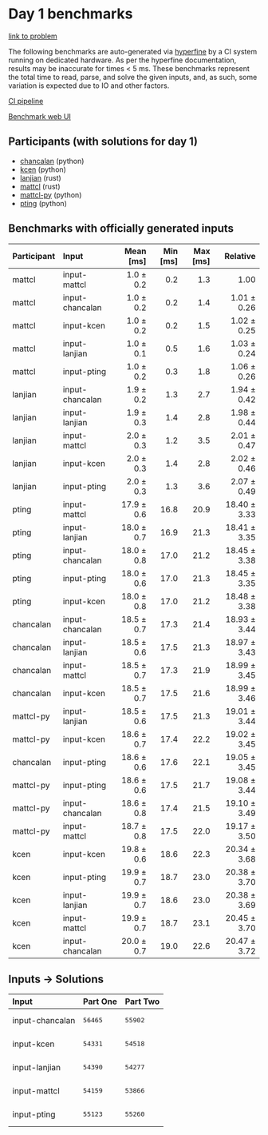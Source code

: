 # Day 1 benchmarks

[link to problem](https://adventofcode.com/2023/day/1)

The following benchmarks are auto-generated via
[hyperfine](https://github.com/sharkdp/hyperfine) by a CI system running on
dedicated hardware. As per the hyperfine documentation, results may be
inaccurate for times < 5 ms. These benchmarks represent the total time to read,
parse, and solve the given inputs, and, as such, some variation is expected due
to IO and other factors.

[CI pipeline](http://ci.papercode.net:8080/teams/main/pipelines/aoc2023)

[Benchmark web UI](https://aoc.ancalagon.black)


## Participants (with solutions for day 1)

- [chancalan](https://github.com/chancalan/aoc2023) (python)
- [kcen](https://github.com/kcen/aoc2023) (python)
- [lanjian](https://github.com/lanjian/aoc-2023) (rust)
- [mattcl](https://github.com/mattcl/aoc2023) (rust)
- [mattcl-py](https://github.com/mattcl/aoc2023-py) (python)
- [pting](https://github.com/pting/aoc2023) (python)


## Benchmarks with officially generated inputs

| Participant | Input | Mean [ms] | Min [ms] | Max [ms] | Relative |
|:---|:---|---:|---:|---:|---:|
| mattcl | input-mattcl | 1.0 ± 0.2 | 0.2 | 1.3 | 1.00 |
| mattcl | input-chancalan | 1.0 ± 0.2 | 0.2 | 1.4 | 1.01 ± 0.26 |
| mattcl | input-kcen | 1.0 ± 0.2 | 0.2 | 1.5 | 1.02 ± 0.25 |
| mattcl | input-lanjian | 1.0 ± 0.1 | 0.5 | 1.6 | 1.03 ± 0.24 |
| mattcl | input-pting | 1.0 ± 0.2 | 0.3 | 1.8 | 1.06 ± 0.26 |
| lanjian | input-chancalan | 1.9 ± 0.2 | 1.3 | 2.7 | 1.94 ± 0.42 |
| lanjian | input-lanjian | 1.9 ± 0.3 | 1.4 | 2.8 | 1.98 ± 0.44 |
| lanjian | input-mattcl | 2.0 ± 0.3 | 1.2 | 3.5 | 2.01 ± 0.47 |
| lanjian | input-kcen | 2.0 ± 0.3 | 1.4 | 2.8 | 2.02 ± 0.46 |
| lanjian | input-pting | 2.0 ± 0.3 | 1.3 | 3.6 | 2.07 ± 0.49 |
| pting | input-mattcl | 17.9 ± 0.6 | 16.8 | 20.9 | 18.40 ± 3.33 |
| pting | input-lanjian | 18.0 ± 0.7 | 16.9 | 21.3 | 18.41 ± 3.35 |
| pting | input-chancalan | 18.0 ± 0.8 | 17.0 | 21.2 | 18.45 ± 3.38 |
| pting | input-pting | 18.0 ± 0.6 | 17.0 | 21.3 | 18.45 ± 3.35 |
| pting | input-kcen | 18.0 ± 0.8 | 17.0 | 21.2 | 18.48 ± 3.38 |
| chancalan | input-chancalan | 18.5 ± 0.7 | 17.3 | 21.4 | 18.93 ± 3.44 |
| chancalan | input-lanjian | 18.5 ± 0.6 | 17.5 | 21.3 | 18.97 ± 3.43 |
| chancalan | input-mattcl | 18.5 ± 0.7 | 17.3 | 21.9 | 18.99 ± 3.45 |
| chancalan | input-kcen | 18.5 ± 0.7 | 17.5 | 21.6 | 18.99 ± 3.46 |
| mattcl-py | input-lanjian | 18.5 ± 0.6 | 17.5 | 21.3 | 19.01 ± 3.44 |
| mattcl-py | input-kcen | 18.6 ± 0.7 | 17.4 | 22.2 | 19.02 ± 3.45 |
| chancalan | input-pting | 18.6 ± 0.6 | 17.6 | 22.1 | 19.05 ± 3.45 |
| mattcl-py | input-pting | 18.6 ± 0.6 | 17.5 | 21.7 | 19.08 ± 3.44 |
| mattcl-py | input-chancalan | 18.6 ± 0.8 | 17.4 | 21.5 | 19.10 ± 3.49 |
| mattcl-py | input-mattcl | 18.7 ± 0.8 | 17.5 | 22.0 | 19.17 ± 3.50 |
| kcen | input-kcen | 19.8 ± 0.6 | 18.6 | 22.3 | 20.34 ± 3.68 |
| kcen | input-pting | 19.9 ± 0.7 | 18.7 | 23.0 | 20.38 ± 3.70 |
| kcen | input-lanjian | 19.9 ± 0.7 | 18.6 | 23.0 | 20.38 ± 3.69 |
| kcen | input-mattcl | 19.9 ± 0.7 | 18.7 | 23.1 | 20.45 ± 3.70 |
| kcen | input-chancalan | 20.0 ± 0.7 | 19.0 | 22.6 | 20.47 ± 3.72 |


## Inputs -> Solutions

| Input | Part One | Part Two |
|:---|:---|:---|
|input-chancalan|<pre>56465</pre>|<pre>55902</pre>|
|input-kcen|<pre>54331</pre>|<pre>54518</pre>|
|input-lanjian|<pre>54390</pre>|<pre>54277</pre>|
|input-mattcl|<pre>54159</pre>|<pre>53866</pre>|
|input-pting|<pre>55123</pre>|<pre>55260</pre>|